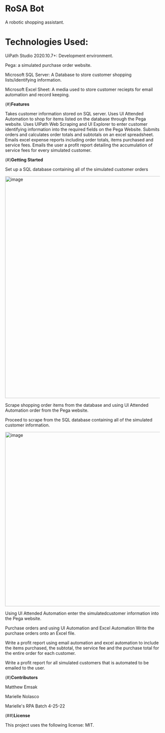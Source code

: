 
# <strong>RoSA Bot</strong>

A robotic shopping assistant.

# <strong>Technologies Used:</strong>

UiPath Studio 2020.10.7+: Development environment.

Pega: a simulated purchase order website.

Microsoft SQL Server: A Database to store customer shopping lists/identifying information.

Microsoft Excel Sheet: A media used to store customer reciepts for email automation and record keeping.

(#)<strong>Features</Strong>

Takes customer information stored on SQL server.
Uses UI Attended Automation to shop for items listed on the database through the Pega website.
Uses UIPath Web Scraping and UI Explorer to enter customer identifying information into the required fields on the Pega Website.
Submits orders and calculates order totals and subtotals on an excel spreadsheet.
Emails excel expense reports including order totals, items purchased and service fees.
Emails the user a profit report detailing the accumulation of service fees for every simulated customer.

(#)<strong>Getting Started</strong>

Set up a SQL database containing all of the simulated customer orders

![]()<img width="723" alt="image" src="https://user-images.githubusercontent.com/104387212/174142399-2b04dd51-7e14-4e78-aa12-be581b698770.png">

Scrape shopping order items from the database and using UI Attended Automation order from the Pega website.

Proceed to scrape from the SQL database containing all of the simulated customer information.

![]()<img width="568" alt="image" src="https://user-images.githubusercontent.com/104387212/174142675-bbfc06bd-1685-4c81-9958-5623457c679a.png">

Using UI Attended Automation enter the simulatedcustomer information into the Pega website.

Purchase orders and using UI Automation and Excel Automation Write the purchase orders onto an Excel file.

Write a profit report using email automation and excel automation to include the items purchased, the subtotal, the service fee and the purchase total for the entire order for each customer.

Write a profit report for all simulated customers that is automated to be emailed to the user.

(#)<strong>Contributors</strong>

Matthew Emsak

Marielle Nolasco

Marielle's RPA Batch 4-25-22

(##)<strong>License</strong>

This project uses the following license: MIT.

